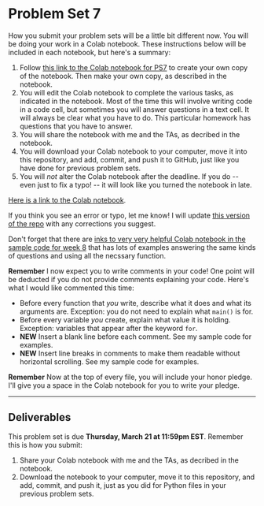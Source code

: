# Problem Set 7

How you submit your problem sets will be a little bit different now. You will be doing your work in a Colab notebook. These instructions below will be included in each notebook, but here's a summary:

1. Follow [this link to the Colab notebook for PS7](https://colab.research.google.com/drive/1eOnOytrYCOwAmOjXfghdK0xmkj9wm8oL?usp=sharing) to create your own copy of the notebook. Then make your own copy, as described in the notebook.
2. You will edit the Colab notebook to complete the various tasks, as indicated in the notebook. Most of the time this will involve writing code in a code cell, but sometimes you will answer questions in a text cell. It will always be clear what you have to do. This particular homework has questions that you have to answer.
3. You will share the notebook with me and the TAs, as decribed in the notebook.
4. You will download your Colab notebook to your computer, move it into this repository, and add, commit, and push it to GitHub, just like you have done for previous problem sets.
5. You will *not* alter the Colab notebook after the deadline. If you do -- even just to fix a typo! -- it will look like you turned the notebook in late.

[Here is a link to the Colab notebook](https://colab.research.google.com/drive/1eOnOytrYCOwAmOjXfghdK0xmkj9wm8oL?usp=sharing).

If you think you see an error or typo, let me know! I will update [this version of the repo](https://github.com/CSCI1090-S24/ps7) with any corrections you suggest.

Don't forget that there are [inks to very very helpful Colab notebook in the sample code for week 8](https://github.com/CSCI1090-S24/sample_code/tree/main/week8) that has lots of examples answering the same kinds of questions and using all the necssary function. 


**Remember** I now expect you to write comments in your code! One point will be deducted if you do not provide comments explaining your code. Here's what I would like commented this time:

* Before every function that *you* write, describe what it does and what its arguments are. Exception: you do not need to explain what `main()` is for.
* Before every variable *you* create, explain what value it is holding. Exception: variables that appear after the keyword `for`.
* **NEW** Insert a blank line before each comment. See my sample code for examples.
* **NEW** Insert line breaks in comments to make them readable without horizontal scrolling. See my sample code for examples.

**Remember** Now at the top of every file, you will include your honor pledge. I'll give you a space in the Colab notebook for you to write your pledge.

---

## Deliverables

This problem set is due **Thursday, March 21 at 11:59pm EST**. Remember this is how you submit:

1. Share your Colab notebook with me and the TAs, as decribed in the notebook.
2. Download the notebook to your computer, move it to this repository, and add, commit, and push it, just as you did for Python files in your previous problem sets.

